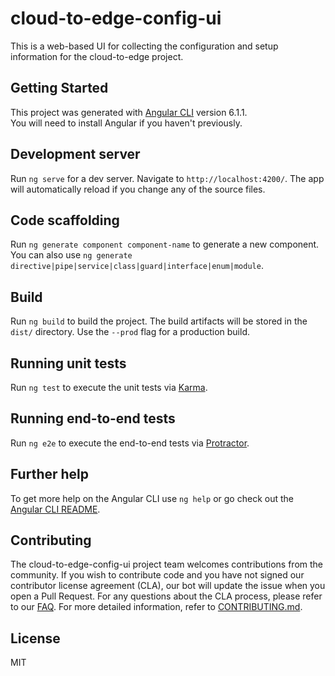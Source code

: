 # cloud-to-edge-config-ui

This is a web-based UI for collecting the configuration and setup information
for the cloud-to-edge project.

## Getting Started

This project was generated with
[Angular CLI](https://github.com/angular/angular-cli) version 6.1.1.  
You will need to install Angular if you haven't previously.

## Development server

Run `ng serve` for a dev server. Navigate to `http://localhost:4200/`. The app
will automatically reload if you change any of the source files.

## Code scaffolding

Run `ng generate component component-name` to generate a new component. You can
also use `ng generate directive|pipe|service|class|guard|interface|enum|module`.

## Build

Run `ng build` to build the project. The build artifacts will be stored in the
`dist/` directory. Use the `--prod` flag for a production build.

## Running unit tests

Run `ng test` to execute the unit tests via
[Karma](https://karma-runner.github.io).

## Running end-to-end tests

Run `ng e2e` to execute the end-to-end tests via
[Protractor](http://www.protractortest.org/).

## Further help

To get more help on the Angular CLI use `ng help` or go check out the
[Angular CLI README](https://github.com/angular/angular-cli/blob/master/README.md).


## Contributing

The cloud-to-edge-config-ui project team welcomes contributions from the
community. If you wish to contribute code and you have not
signed our contributor license agreement (CLA), our bot will update the issue
when you open a Pull Request. For any
questions about the CLA process, please refer to our
[FAQ](https://cla.vmware.com/faq). For more detailed information,
refer to [CONTRIBUTING.md](CONTRIBUTING.md).

## License

MIT
